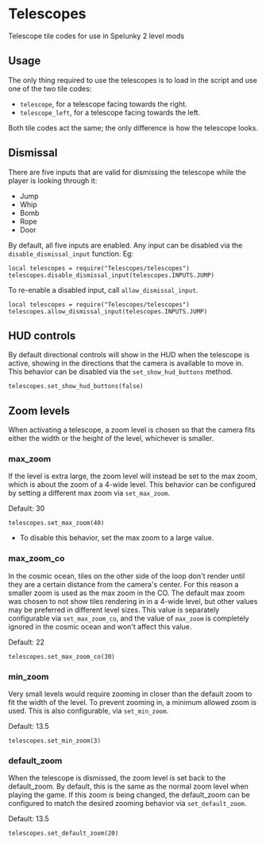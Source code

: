 # Telescopes
Telescope tile codes for use in Spelunky 2 level mods

## Usage

The only thing required to use the telescopes is to load in the script and use one of the two tile codes:
- `telescope`, for a telescope facing towards the right.
- `telescope_left`, for a telescope facing towards the left.

Both tile codes act the same; the only difference is how the telescope looks.

## Dismissal

There are five inputs that are valid for dismissing the telescope while the player is looking through it:
- Jump
- Whip
- Bomb
- Rope
- Door

By default, all five inputs are enabled. Any input can be disabled via the `disable_dismissal_input`
function. Eg:

```
local telescopes = require("Telescopes/telescopes")
telescopes.disable_dismissal_input(telescopes.INPUTS.JUMP)
```

To re-enable a disabled input, call `allow_dismissal_input`.

```
local telescopes = require("Telescopes/telescopes")
telescopes.allow_dismissal_input(telescopes.INPUTS.JUMP)
```

## HUD controls

By default directional controls will show in the HUD when the telescope is active, showing in the directions that the camera is available to move in. This behavior can be disabled via the `set_show_hud_buttons` method.

```
telescopes.set_show_hud_buttons(false)
```

## Zoom levels

When activating a telescope, a zoom level is chosen so that the camera fits either the width or the height of the level, whichever is smaller. 

### max_zoom

If the level is extra large, the zoom level will instead be set to the max zoom, which is about the zoom of a 4-wide level. This behavior can be configured by setting a different max zoom via `set_max_zoom`.

Default: 30

```
telescopes.set_max_zoom(40)
```

- To disable this behavior, set the max zoom to a large value.

### max_zoom_co

In the cosmic ocean, tiles on the other side of the loop don't render until they are a certain distance from the camera's center. For this reason a smaller zoom is used as the max zoom in the CO. The default max zoom was chosen to not show tiles rendering in in a 4-wide level, but other values may be preferred in different level sizes. This value is separately configurable via `set_max_zoom_co`, and the value of `max_zoom` is completely ignored in the cosmic ocean and won't affect this value.

Default: 22

```
telescopes.set_max_zoom_co(30)
```

### min_zoom

Very small levels would require zooming in closer than the default zoom to fit the width of the level. To prevent zooming in, a minimum allowed zoom is used. This is also configurable, via `set_min_zoom`.

Default: 13.5

```
telescopes.set_min_zoom(3)
```

### default_zoom

When the telescope is dismissed, the zoom level is set back to the default_zoom. By default, this is the same as the normal zoom level when playing the game. If this zoom is being changed, the default_zoom can be configured to match the desired zooming behavior via `set_default_zoom`.

Default: 13.5

```
telescopes.set_default_zoom(20)
```
